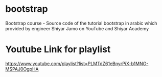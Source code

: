 # bootstrap
Bootstrap course - Source code of the tutorial bootstrap in arabic which provided by engineer Shiyar Jamo on YouTube and Shiyar Academy

# Youtube Link for playlist

https://www.youtube.com/playlist?list=PLMTdZ61eBnyrPiX-b1MNG-MSPAJ0OgpHA
